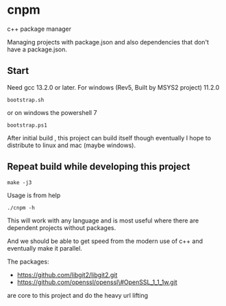# cnpm
c++ package manager

Managing projects with package.json and also dependencies that don't have a package.json.

## Start
Need gcc 13.2.0 or later.  For windows  (Rev5, Built by MSYS2 project) 11.2.0

```
bootstrap.sh
```
or on windows the powershell 7
```
bootstrap.ps1
```
After initial build , this project can build itself though eventually I hope to distribute to
linux and mac (maybe windows).

## Repeat build while developing this project

```
make -j3
```

Usage is from help

```
./cnpm -h
```

This will work with any language and is most useful where there are dependent projects without packages.


And we should be able to get speed from the modern use of c++ and eventually make it parallel.

The packages:

* https://github.com/libgit2/libgit2.git
* https://github.com/openssl/openssl\#OpenSSL_1_1_1w.git

are core to this project and do the heavy url lifting
